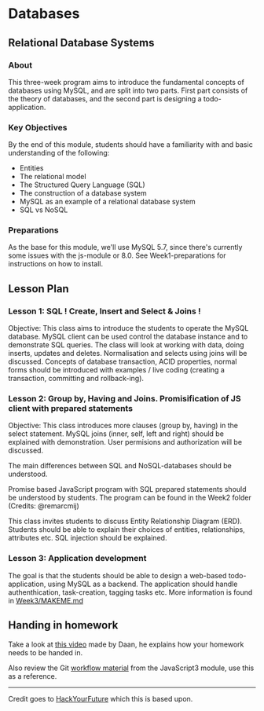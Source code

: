 # Databases

## Relational Database Systems

### About

This three-week program aims to introduce the fundamental concepts of databases using MySQL, and are split into two parts.
First part consists of the theory of databases, and the second part is designing a todo-application. 

### Key Objectives

By the end of this module, students should have a familiarity with and basic understanding of the following:

- Entities
- The relational model
- The Structured Query Language (SQL)
- The construction of a database system
- MySQL as an example of a relational database system
- SQL vs NoSQL

### Preparations

As the base for this module, we'll use MySQL 5.7, since there's currently some issues with the js-module or 8.0.
See Week1-preparations for instructions on how to install.

## Lesson Plan

### Lesson 1: SQL ! Create, Insert and Select & Joins !

Objective: This class aims to introduce the students to operate the MySQL database.
MySQL client can be used control the database instance and to demonstrate SQL queries.
The class will look at working with data, doing inserts, updates and deletes.
Normalisation and selects using joins will be discussed.
Concepts of database transaction, ACID properties, normal forms should be introduced with
examples / live coding (creating a transaction, committing and rollback-ing).

### Lesson 2: Group by, Having and Joins. Promisification of JS client with prepared statements

Objective: This class introduces more clauses (group by, having) in the
select statement. MySQL joins (inner, self, left and right) should be explained
with demonstration. User permisions and authorization will be discussed. 

The main differences between SQL and NoSQL-databases should be understood.

Promise based JavaScript program with SQL prepared statements should be
understood by students. The program can be found in the Week2 folder (Credits:
@remarcmij)

This class invites students to discuss Entity Relationship Diagram (ERD).
Students should be able to explain their choices of entities, relationships, attributes etc.
SQL injection should be explained. 

### Lesson 3: Application development

The goal is that the students should be able to design a web-based todo-application, using MySQL as a backend. 
The application should handle authenthication, task-creation, tagging tasks etc. More information is found in [Week3/MAKEME.md](https://github.com/foocoding/databases/blob/master/Week3/MAKEME.md)


## Handing in homework
Take a look at [this video](https://www.youtube.com/watch?v=-o0yomUVVpU&index=2&list=PLVYDhqbgYpYUGxRdtQdYVE5Q8h3bt6SIA) made by Daan, he explains how your homework needs to be handed in.

Also review the Git [workflow material](https://github.com/FooCoding/Git/blob/master/Lecture-3.md) from the JavaScript3 module, use this as a reference.

---
Credit goes to [HackYourFuture](https://github.com/HackYourFuture) which this is based upon.
